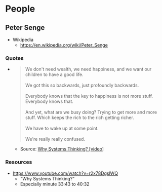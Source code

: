 
# People

## Peter Senge

- Wikipedia
  - https://en.wikipedia.org/wiki/Peter_Senge
  
### Quotes

- > We don't need wealth, we need happiness, and we want our children to have a good life.<br><br>
  We got this so backwards, just profoundly backwards.<br><br>
  Everybody knows that the key to happiness is not more stuff. Everybody knows that.<br><br>
  And yet, what are we busy doing? Trying to get more and more stuff. Which keeps the rich to 
  the rich getting richer.<br><br>
  We have to wake up at some point.<br><br> 
  We're really really confused.
    
  - Source: [Why Systems Thinking? [video]](https://www.youtube.com/watch?v=r2x78DgslWQ&t=39m52s)


### Resources

- https://www.youtube.com/watch?v=r2x78DgslWQ
  - "Why Systems Thinking?"
  - Especially minute 33:43 to 40:32


